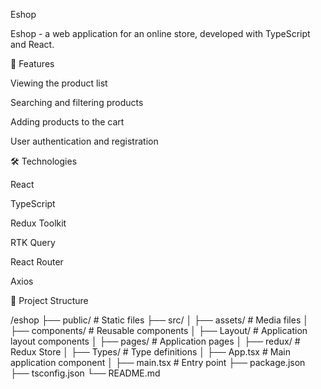 Eshop

Eshop - a web application for an online store, developed with TypeScript and React.

🚀 Features

Viewing the product list

Searching and filtering products

Adding products to the cart

User authentication and registration

🛠️ Technologies

React

TypeScript

Redux Toolkit

RTK Query

React Router

Axios

📂 Project Structure

/eshop
├── public/        # Static files
├── src/
│   ├── assets/       # Media files
│   ├── components/   # Reusable components
│   ├── Layout/       # Application layout components
│   ├── pages/        # Application pages
│   ├── redux/        # Redux Store
│   ├── Types/        # Type definitions
│   ├── App.tsx       # Main application component
│   ├── main.tsx      # Entry point
├── package.json
├── tsconfig.json
└── README.md
